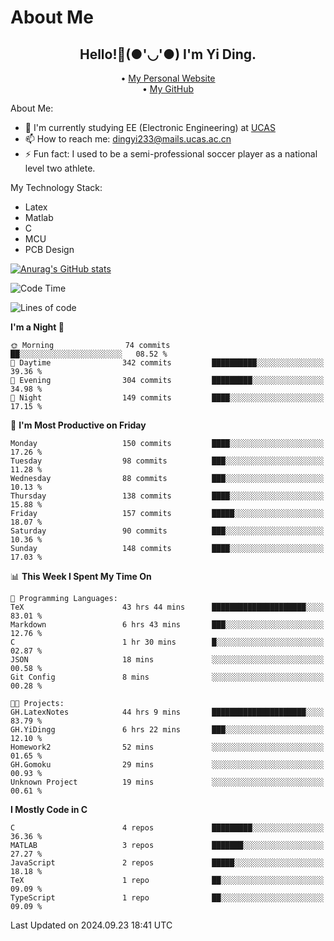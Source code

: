 # About Me

<h2 style="text-align:center;"> Hello!👋(●'◡'●) I'm Yi Ding.</h2>

<div style="text-align:center;">
  • <a href="https://yidingg.github.io/YiDingg">My Personal Website</a><br>
  • <a href="https://github.com/YiDingg">My GitHub</a>
</div>

About Me:
- 🔭 I'm currently studying EE (Electronic Engineering) at [UCAS](https://www.ucas.ac.cn/)
- 📫 How to reach me: dingyi233@mails.ucas.ac.cn
- ⚡ Fun fact: I used to be a semi-professional soccer player as a national level two athlete.

My Technology Stack:
- Latex
- Matlab
- C
- MCU
- PCB Design

[![Anurag's GitHub stats](https://github-readme-stats.vercel.app/api?username=YiDingg)](https://github.com/anuraghazra/github-readme-stats)

<!--START_SECTION:waka-->
![Code Time](http://img.shields.io/badge/Code%20Time-497%20hrs%2048%20mins-blue)

![Lines of code](https://img.shields.io/badge/From%20Hello%20World%20I%27ve%20Written-591.3%20thousand%20lines%20of%20code-blue)

**I'm a Night 🦉** 

```text
🌞 Morning                74 commits          ██░░░░░░░░░░░░░░░░░░░░░░░   08.52 % 
🌆 Daytime                342 commits         ██████████░░░░░░░░░░░░░░░   39.36 % 
🌃 Evening                304 commits         █████████░░░░░░░░░░░░░░░░   34.98 % 
🌙 Night                  149 commits         ████░░░░░░░░░░░░░░░░░░░░░   17.15 % 
```
📅 **I'm Most Productive on Friday** 

```text
Monday                   150 commits         ████░░░░░░░░░░░░░░░░░░░░░   17.26 % 
Tuesday                  98 commits          ███░░░░░░░░░░░░░░░░░░░░░░   11.28 % 
Wednesday                88 commits          ███░░░░░░░░░░░░░░░░░░░░░░   10.13 % 
Thursday                 138 commits         ████░░░░░░░░░░░░░░░░░░░░░   15.88 % 
Friday                   157 commits         █████░░░░░░░░░░░░░░░░░░░░   18.07 % 
Saturday                 90 commits          ███░░░░░░░░░░░░░░░░░░░░░░   10.36 % 
Sunday                   148 commits         ████░░░░░░░░░░░░░░░░░░░░░   17.03 % 
```


📊 **This Week I Spent My Time On** 

```text
💬 Programming Languages: 
TeX                      43 hrs 44 mins      █████████████████████░░░░   83.01 % 
Markdown                 6 hrs 43 mins       ███░░░░░░░░░░░░░░░░░░░░░░   12.76 % 
C                        1 hr 30 mins        █░░░░░░░░░░░░░░░░░░░░░░░░   02.87 % 
JSON                     18 mins             ░░░░░░░░░░░░░░░░░░░░░░░░░   00.58 % 
Git Config               8 mins              ░░░░░░░░░░░░░░░░░░░░░░░░░   00.28 % 

🐱‍💻 Projects: 
GH.LatexNotes            44 hrs 9 mins       █████████████████████░░░░   83.79 % 
GH.YiDingg               6 hrs 22 mins       ███░░░░░░░░░░░░░░░░░░░░░░   12.10 % 
Homework2                52 mins             ░░░░░░░░░░░░░░░░░░░░░░░░░   01.65 % 
GH.Gomoku                29 mins             ░░░░░░░░░░░░░░░░░░░░░░░░░   00.93 % 
Unknown Project          19 mins             ░░░░░░░░░░░░░░░░░░░░░░░░░   00.61 % 
```

**I Mostly Code in C** 

```text
C                        4 repos             █████████░░░░░░░░░░░░░░░░   36.36 % 
MATLAB                   3 repos             ███████░░░░░░░░░░░░░░░░░░   27.27 % 
JavaScript               2 repos             █████░░░░░░░░░░░░░░░░░░░░   18.18 % 
TeX                      1 repo              ██░░░░░░░░░░░░░░░░░░░░░░░   09.09 % 
TypeScript               1 repo              ██░░░░░░░░░░░░░░░░░░░░░░░   09.09 % 
```




 Last Updated on 2024.09.23 18:41 UTC
<!--END_SECTION:waka-->
